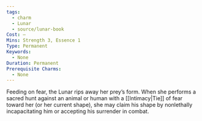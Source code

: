 ```yaml
---
tags:
  - charm
  - Lunar
  - source/lunar-book
Cost: —
Mins: Strength 3, Essence 1
Type: Permanent
Keywords:
  - None
Duration: Permanent
Prerequisite Charms:
  - None
---
```

Feeding on fear, the Lunar rips away her prey’s form. When she performs a sacred hunt against an animal or human with a [[Intimacy|Tie]] of fear toward her (or her current shape), she may claim his shape by nonlethally incapacitating him or accepting his surrender in combat.